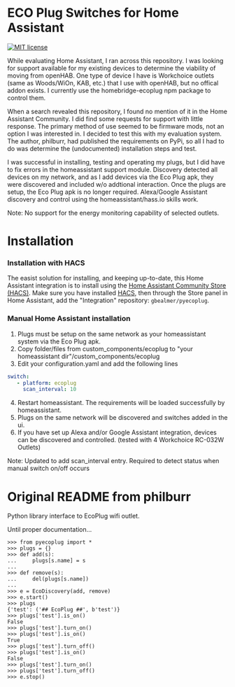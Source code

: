 # ECO Plug Switches for Home Assistant

[![MIT license](http://img.shields.io/badge/license-MIT-brightgreen.svg)](http://opensource.org/licenses/MIT)

While evaluating Home Assistant, I ran across this repository.
I was looking for support available for my existing devices to
determine the viability of moving from openHAB. One type of device
I have is Workchoice outlets (same as Woods/WiOn, KAB, etc.)
that I use with openHAB, but no offical addon exists. I currently use the 
homebridge-ecoplug npm package to control them.

When a search revealed this repository, I found no mention of it in
the Home Assistant Community. I did find some requests for support with
little response.  The primary method of use seemed to be firmware mods,
not an option I was interested in. I decided to test this with my evaluation 
system.  The author, philburr, had published the requirements
on PyPi, so all I had to do was determine the (undocumented) installation steps
and test.

I was successful in installing, testing and operating my plugs, 
but I did have to fix errors in the homeassistant support module. 
Discovery detected all devices on my network, and as I add devices via the
Eco Plug apk, they were discovered and included w/o addtional interaction.
Once the plugs are setup, the Eco Plug apk is no longer required.
Alexa/Google Assistant discovery and control using the homeassistant/hass.io
skills work.

Note: No support for the energy monitoring capability of selected outlets.

# Installation

### Installation with HACS

The easist solution for installing, and keeping up-to-date, this Home Assistant integration is to install using the [Home Assistant Community Store (HACS)](https://github.com/custom-components/hacs). Make sure you have installed [HACS](https://github.com/custom-components/hacs), then through the Store panel in Home Assistant, add the "Integration" repository: `gbealmer/pyecoplug`.

### Manual Home Assistant installation

1. Plugs must be setup on the same network as your homeassistant system via the Eco Plug apk.
2. Copy folder/files from custom_components/ecoplug to "your homeassistant dir"/custom_components/ecoplug
3. Edit your configuration.yaml and add the following lines

```yaml
switch:
   - platform: ecoplug
     scan_interval: 10
```  

4. Restart homeassistant. The requirements will be loaded successfully by homeassistant.
5. Plugs on the same network will be discovered and switches added in the ui.
6. If you have set up Alexa and/or Google Assistant integration, devices can be discovered
and controlled.
(tested with 4 Workchoice RC-032W Outlets)

Note: Updated to add scan_interval entry. Required to detect status when manual switch on/off occurs




# Original README from philburr

Python library interface to EcoPlug wifi outlet.

Until proper documentation...

    >>> from pyecoplug import *
    >>> plugs = {}
    >>> def add(s):
    ...     plugs[s.name] = s
    ... 
    >>> def remove(s):
    ...     del(plugs[s.name])
    ... 
    >>> e = EcoDiscovery(add, remove)
    >>> e.start()
    >>> plugs
    {'test': ('## EcoPlug ##', b'test')}
    >>> plugs['test'].is_on()
    False
    >>> plugs['test'].turn_on()
    >>> plugs['test'].is_on()
    True
    >>> plugs['test'].turn_off()
    >>> plugs['test'].is_on()
    False
    >>> plugs['test'].turn_on()
    >>> plugs['test'].turn_off()
    >>> e.stop()
